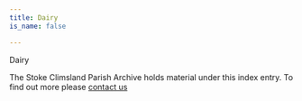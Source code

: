 ```yaml
---
title: Dairy
is_name: false

---
```


Dairy


The Stoke Climsland Parish Archive holds material under this index entry. To find out more please [contact us](/contact/)
